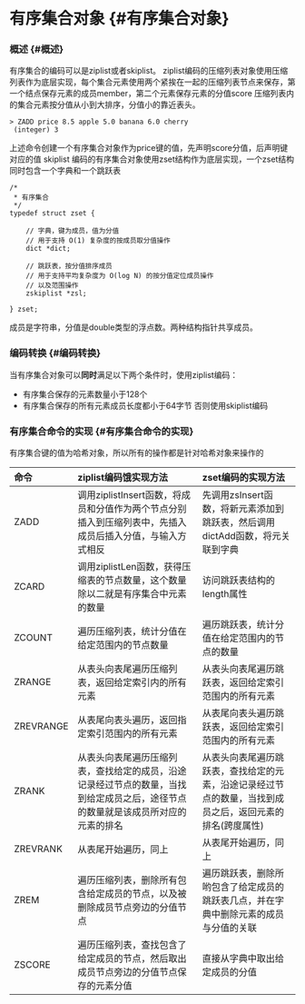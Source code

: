 # 有序集合对象 {#有序集合对象}

### 概述 {#概述}

有序集合的编码可以是ziplist或者skiplist。 ziplist编码的压缩列表对象使用压缩列表作为底层实现，每个集合元素使用两个紧挨在一起的压缩列表节点来保存，第一个结点保存元素的成员member，第二个元素保存元素的分值score 压缩列表内的集合元素按分值从小到大排序，分值小的靠近表头。

```
> ZADD price 8.5 apple 5.0 banana 6.0 cherry
 (integer) 3
```

上述命令创建一个有序集合对象作为price键的值，先声明score分值，后声明键对应的值 skiplist 编码的有序集合对象使用zset结构作为底层实现，一个zset结构同时包含一个字典和一个跳跃表

```
/*
 * 有序集合
 */
typedef struct zset {

    // 字典，键为成员，值为分值
    // 用于支持 O(1) 复杂度的按成员取分值操作
    dict *dict;

    // 跳跃表，按分值排序成员
    // 用于支持平均复杂度为 O(log N) 的按分值定位成员操作
    // 以及范围操作
    zskiplist *zsl;

} zset;
```

成员是字符串，分值是double类型的浮点数。两种结构指针共享成员。

### 编码转换 {#编码转换}

当有序集合对象可以**同时**满足以下两个条件时，使用ziplist编码：

* 有序集合保存的元素数量小于128个
* 有序集合保存的所有元素成员长度都小于64字节 否则使用skiplist编码

### 有序集合命令的实现 {#有序集合命令的实现}

有序集合键的值为哈希对象，所以所有的操作都是针对哈希对象来操作的

| 命令 | ziplist编码饿实现方法 | zset编码的实现方法 |
| :--- | :--- | :--- |
| ZADD | 调用ziplistInsert函数，将成员和分值作为两个节点分别插入到压缩列表中，先插入成员后插入分值，与输入方式相反 | 先调用zsInsert函数，将新元素添加到跳跃表，然后调用dictAdd函数，将元关联到字典 |
| ZCARD | 调用ziplistLen函数，获得压缩表的节点数量，这个数量除以二就是有序集合中元素的数量 | 访问跳跃表结构的length属性 |
| ZCOUNT | 遍历压缩列表，统计分值在给定范围内的节点数量 | 遍历跳跃表，统计分值在给定范围内的节点的数量 |
| ZRANGE | 从表头向表尾遍历压缩列表，返回给定索引内的所有元素 | 从表头向表尾遍历跳跃表，返回给定索引范围内的所有元素 |
| ZREVRANGE | 从表尾向表头遍历，返回指定索引范围内的所有元素 | 从表尾向表头遍历跳跃表，返回给定索引范围内的所有元素 |
| ZRANK | 从表头向表尾遍历压缩列表，查找给定的成员，沿途记录经过节点的数量，当找到给定成员之后，途径节点的数量就是该成员所对应的元素的排名 | 从表头向表尾遍历跳跃表，查找给定的元素，沿途记录经过节点的数量，当找到成员之后，返回元素的排名\(跨度属性\) |
| ZREVRANK | 从表尾开始遍历，同上 | 从表尾开始遍历，同上 |
| ZREM | 遍历压缩列表，删除所有包含给定成员的节点，以及被删除成员节点旁边的分值节点 | 遍历跳跃表，删除所哟包含了给定成员的跳跃表几点，并在字典中删除元素的成员与分值的关联 |
| ZSCORE | 遍历压缩列表，查找包含了给定成员的节点，然后取出成员节点旁边的分值节点保存的元素分值 | 直接从字典中取出给定成员的分值 |



